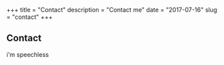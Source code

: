 +++
title = "Contact"
description = "Contact me"
date = "2017-07-16"
slug = "contact"
+++

## Contact

i'm speechless

